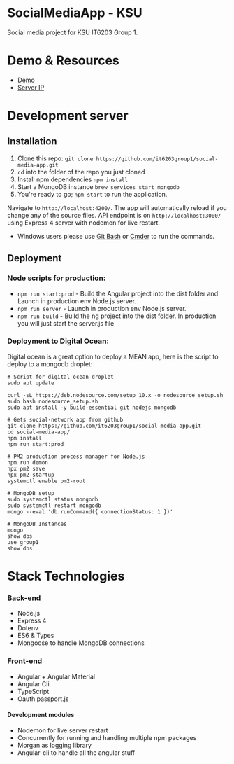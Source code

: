 # SocialMediaApp - KSU

Social media project for KSU IT6203 Group 1.

Demo & Resources
===================
- [Demo](http://social-ksu.ddns.net/)
- [Server IP](http://157.230.180.3) 

Development server
===================

## Installation
1. Clone this repo: `git clone https://github.com/it6203group1/social-media-app.git`
2. `cd` into the folder of the repo you just cloned
3. Install npm dependencies `npm install`
4. Start a MongoDB instance `brew services start mongodb`
5. You're ready to go; `npm start` to run the application.

Navigate to `http://localhost:4200/`. The app will automatically reload if you change any of the source files.
API endpoint is on `http://localhost:3000/` using Express 4 server with nodemon for live restart.

- Windows users please use [Git Bash](https://stackoverflow.com/a/37478310) or [Cmder](http://cmder.net/) to run the commands.

## Deployment

### Node scripts for production:

+ `npm run start:prod` - Build the Angular project into the dist folder and Launch in production env Node.js server.
+ `npm run server` - Launch in production env Node.js server.
+ `npm run build` - Build the ng project into the dist folder. In production you will just start the server.js file

### Deployment to Digital Ocean:

Digital ocean is a great option to deploy a MEAN app, here is the script to deploy to a mongodb droplet:

```
# Script for digital ocean droplet
sudo apt update

curl -sL https://deb.nodesource.com/setup_10.x -o nodesource_setup.sh
sudo bash nodesource_setup.sh
sudo apt install -y build-essential git nodejs mongodb

# Gets social-network app from github
git clone https://github.com/it6203group1/social-media-app.git
cd social-media-app/
npm install
npm run start:prod

# PM2 production process manager for Node.js
npm run demon
npx pm2 save
npx pm2 startup
systemctl enable pm2-root

# MongoDB setup
sudo systemctl status mongodb
sudo systemctl restart mongodb
mongo --eval 'db.runCommand({ connectionStatus: 1 })'

# MongoDB Instances
mongo
show dbs
use group1
show dbs

```

Stack Technologies
===================
### Back-end
+ Node.js
+ Express 4
+ Dotenv
+ ES6 & Types
+ Mongoose to handle MongoDB connections

### Front-end
+ Angular + Angular Material
+ Angular Cli
+ TypeScript
+ Oauth passport.js

#### Development modules
+ Nodemon for live server restart
+ Concurrently for running and handling multiple npm packages
+ Morgan as logging library
+ Angular-cli to handle all the angular stuff
